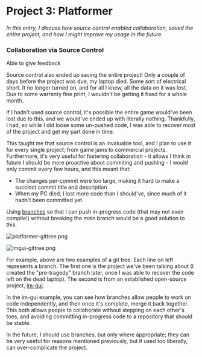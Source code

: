 # Project 3: Platformer

_In this entry, I discuss how source control enabled collaboration, saved the entire project, and how I might improve my usage in the future._

### Collaboration via Source Control

Able to give feedback

Source control also ended up saving the entire project! Only a couple of days before the project was due, my laptop died. Some sort of electrical short. It no longer turned on, and for all I knew, all the data on it was lost.
Due to some warranty fine print, I wouldn't be getting it fixed for a whole month. 

If I hadn't used source control, it's possible the entire game would've been lost due to this, and we would've ended up with literally nothing.
Thankfully, I had, so while I did loose some un-pushed code, I was able to recover most of the project and get my part done in time.

This taught me that source control is an invaluable tool, and I plan to use it for every single project; from game jams to commercial projects. 
Furthermore, it's very useful for fostering collaboration - it allows 
I think in future I should be more proactive about commiting and pushing - I would only commit every few hours, and this meant that:

- The changes per-commit were too large, making it hard to make a succinct commit title and description
- When my PC died, I lost more code than I should've, since much of it hadn't been committed yet.

Using [branches](https://docs.github.com/en/pull-requests/collaborating-with-pull-requests/proposing-changes-to-your-work-with-pull-requests/about-branches) so that I can push in-progress code (that may not even compile!) without breaking the main branch would be a good solution to this.

![platformer-gittree.png](platformer-gittree.png)

![imgui-gittree.png](imgui-gittree.png)

For example, above are two examples of a git tree. Each line on left represents a branch. 
The first one is the project we've been talking about (I created the "pre-tragedy" branch later, once I was able to recover the code left on the dead laptop).
The second is from an established open-source project, [im-gui](https://github.com/ocornut/imgui).

In the im-gui example, you can see how branches allow people to work on code independently, and then once it's complete, merge it back together.
This both allows people to collaborate without stepping on each other's toes, and avoiding committing in-progress code to 
a repository that should be stable.

In the future, I should use branches, but only where appropriate; they can be very useful for reasons mentioned previously, but if used too liberally, can over-complicate the project.
